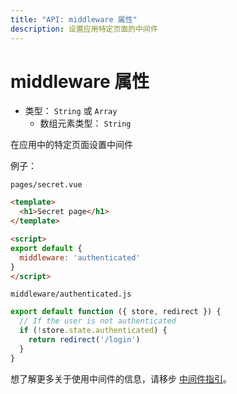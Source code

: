 ```yaml
---
title: "API: middleware 属性"
description: 设置应用特定页面的中间件
---
```


# middleware 属性

- 类型： `String` 或 `Array`
  - 数组元素类型： `String`

在应用中的特定页面设置中间件 

例子：

`pages/secret.vue` 
```html
<template>
  <h1>Secret page</h1>
</template>

<script>
export default {
  middleware: 'authenticated'
}
</script>
```

`middleware/authenticated.js` 
```javascript
export default function ({ store, redirect }) {
  // If the user is not authenticated
  if (!store.state.authenticated) {
    return redirect('/login')
  }
}
``` 

想了解更多关于使用中间件的信息，请移步 [中间件指引](https://zh.nuxtjs.org/api/pages-middleware)。